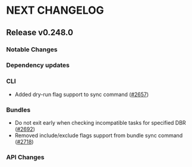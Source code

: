 # NEXT CHANGELOG

## Release v0.248.0

### Notable Changes

### Dependency updates

### CLI
* Added dry-run flag support to sync command ([#2657](https://github.com/databricks/cli/pull/2657))

### Bundles
* Do not exit early when checking incompatible tasks for specified DBR ([#2692](https://github.com/databricks/cli/pull/2692))
* Removed include/exclude flags support from bundle sync command ([#2718](https://github.com/databricks/cli/pull/2718))

### API Changes
